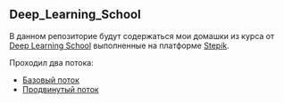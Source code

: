 ## Deep_Learning_School
В данном репозиторие будут содержаться мои домашки из курса от [Deep Learning School](https://www.dlschool.org/) выполненные на платформе [Stepik](https://stepik.org/learn).

Проходил два потока:
- [Базовый поток](base)
- [Продвинутый поток](advanced)

